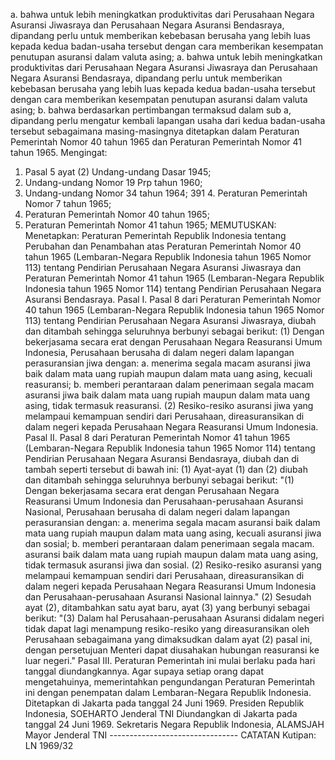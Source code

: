  a. bahwa untuk lebih meningkatkan produktivitas dari Perusahaan Negara Asuransi Jiwasraya dan Perusahaan Negara Asuransi Bendasraya, dipandang perlu untuk memberikan kebebasan berusaha yang lebih luas kepada kedua badan-usaha tersebut dengan cara memberikan kesempatan penutupan asuransi dalam valuta asing; a. bahwa untuk lebih meningkatkan produktivitas dari Perusahaan Negara Asuransi Jiwasraya dan Perusahaan Negara Asuransi Bendasraya, dipandang perlu untuk memberikan kebebasan berusaha yang lebih luas kepada kedua badan-usaha tersebut dengan cara memberikan kesempatan penutupan asuransi dalam valuta asing;
b. bahwa berdasarkan pertimbangan termaksud dalam sub a, dipandang perlu mengatur kembali lapangan usaha dari kedua badan-usaha tersebut sebagaimana masing-masingnya ditetapkan dalam Peraturan Pemerintah Nomor 40 tahun 1965 dan Peraturan Pemerintah Nomor 41 tahun 1965. Mengingat:
1. Pasal 5 ayat (2) Undang-undang Dasar 1945;
2. Undang-undang Nomor 19 Prp tahun 1960;
3. Undang-undang Nomor 34 tahun 1964; 391 4. Peraturan Pemerintah Nomor 7 tahun 1965;
5. Peraturan Pemerintah Nomor 40 tahun 1965;
6. Peraturan Pemerintah Nomor 41 tahun 1965;
MEMUTUSKAN:
 Menetapkan: Peraturan Pemerintah Republik Indonesia tentang Perubahan dan Penambahan atas Peraturan Pemerintah Nomor 40 tahun 1965 (Lembaran-Negara Republik Indonesia tahun 1965 Nomor 113) tentang Pendirian Perusahaan Negara Asuransi Jiwasraya dan Peraturan Pemerintah Nomor 41 tahun 1965 (Lembaran-Negara Republik Indonesia tahun 1965 Nomor 114) tentang Pendirian Perusahaan Negara Asuransi Bendasraya. Pasal I. Pasal 8 dari Peraturan Pemerintah Nomor 40 tahun 1965 (Lembaran-Negara Republik Indonesia tahun 1965 Nomor 113) tentang Pendirian Perusahaan Negara Asuransi Jiwasraya, diubah dan ditambah sehingga seluruhnya berbunyi sebagai berikut:
(1) Dengan bekerjasama secara erat dengan Perusahaan Negara Reasuransi Umum Indonesia, Perusahaan berusaha di dalam negeri dalam lapangan perasuransian jiwa dengan:
a. menerima segala macam asuransi jiwa baik dalam mata uang rupiah maupun dalam mata uang asing, kecuali reasuransi;
b. memberi perantaraan dalam penerimaan segala macam asuransi jiwa baik dalam mata uang rupiah maupun dalam mata uang asing, tidak termasuk reasuransi. (2) Resiko-resiko asuransi jiwa yang melampaui kemampuan sendiri dari Perusahaan, direasuransikan di dalam negeri kepada Perusahaan Negara Reasuransi Umum Indonesia. Pasal II. Pasal 8 dari Peraturan Pemerintah Nomor 41 tahun 1965 (Lembaran-Negara Republik Indonesia tahun 1965 Nomor 114) tentang Pendirian Perusahaan Negara Asuransi Bendasraya, diubah dan di tambah seperti tersebut di bawah ini:
(1) Ayat-ayat (1) dan (2) diubah dan ditambah sehingga seluruhnya berbunyi sebagai berikut: "(1) Dengan bekerjasama secara erat dengan Perusahaan Negara Reasuransi Umum Indonesia dan Perusahaan-perusahaan Asuransi Nasional, Perusahaan berusaha di dalam negeri dalam lapangan perasuransian dengan:
a. menerima segala macam asuransi baik dalam mata uang rupiah maupun dalam mata uang asing, kecuali asuransi jiwa dan sosial;
b. memberi perantaraan dalam penerimaan segala macam. asuransi baik dalam mata uang rupiah maupun dalam mata uang asing, tidak termasuk asuransi jiwa dan sosial. (2) Resiko-resiko asuransi yang melampaui kemampuan sendiri dari Perusahaan, direasuransikan di dalam negeri kepada Perusahaan Negara Reasuransi Umum Indonesia dan Perusahaan-perusahaan Asuransi Nasional lainnya." (2) Sesudah ayat (2), ditambahkan satu ayat baru, ayat (3) yang berbunyi sebagai berikut: "(3) Dalam hal Perusahaan-perusahaan Asuransi didalam negeri tidak dapat lagi menampung resiko-resiko yang direasuransikan oleh Perusahaan sebagaimana yang dimaksudkan dalam ayat (2) pasal ini, dengan persetujuan Menteri dapat diusahakan hubungan reasuransi ke luar negeri." Pasal III. Peraturan Pemerintah ini mulai berlaku pada hari tanggal diundangkannya. Agar supaya setiap orang dapat mengetahuinya, memerintahkan pengundangan Peraturan Pemerintah ini dengan penempatan dalam Lembaran-Negara Republik Indonesia. Ditetapkan di Jakarta pada tanggal 24 Juni 1969. Presiden Republik Indonesia, SOEHARTO Jenderal TNI Diundangkan di Jakarta pada tanggal 24 Juni 1969. Sekretaris Negara Republik Indonesia, ALAMSJAH Mayor Jenderal TNI -------------------------------- CATATAN Kutipan: LN 1969/32